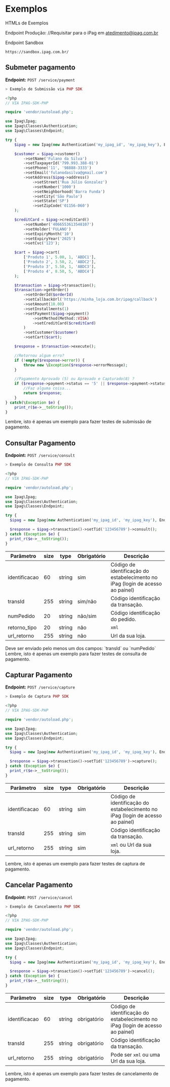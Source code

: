 # Exemplos

HTMLs de Exemplos

Endpoint Produção: //Requisitar para o iPag em atedimento@ipag.com.br

Endpoint Sandbox

`https://sandbox.ipag.com.br/`

## Submeter pagamento

**Endpoint:**
`POST /service/payment`

```php
> Exemplo de Submissão via PHP SDK

<?php
// VIA IPAG-SDK-PHP

require 'vendor/autoload.php';

use Ipag\Ipag;
use Ipag\Classes\Authentication;
use Ipag\Classes\Endpoint;

try {
    $ipag = new Ipag(new Authentication('my_ipag_id', 'my_ipag_key'), Endpoint::SANDBOX);

    $customer = $ipag->customer()
        ->setName('Fulano da Silva')
        ->setTaxpayerId('799.993.388-01')
        ->setPhone('11', '98888-3333')
        ->setEmail('fulanodasilva@gmail.com')
        ->setAddress($ipag->address()
            ->setStreet('Rua Júlio Gonzalez')
            ->setNumber('1000')
            ->setNeighborhood('Barra Funda')
            ->setCity('São Paulo')
            ->setState('SP')
            ->setZipCode('01156-060')
    );

    $creditCard = $ipag->creditCard()
        ->setNumber('4066553613548107')
        ->setHolder('FULANO')
        ->setExpiryMonth('10')
        ->setExpiryYear('2025')
        ->setCvc('123');

    $cart = $ipag->cart(
        ['Produto 1', 5.00, 1, 'ABDC1'],
        ['Produto 2', 3.50, 2, 'ABDC2'],
        ['Produto 3', 5.50, 1, 'ABDC3'],
        ['Produto 4', 8.50, 5, 'ABDC4']
    );

    $transaction = $ipag->transaction();
    $transaction->getOrder()
        ->setOrderId($orderId)
        ->setCallbackUrl('https://minha_loja.com.br/ipag/callback')
        ->setAmount(10.00)
        ->setInstallments(1)
        ->setPayment($ipag->payment()
            ->setMethod(Method::VISA)
            ->setCreditCard($creditCard)
        )
        ->setCustomer($customer)
        ->setCart($cart);

    $response = $transaction->execute();

    //Retornou algum erro?
    if (!empty($response->error)) {
        throw new \Exception($response->errorMessage);
    }

    //Pagamento Aprovado (5) ou Aprovado e Capturado(8) ?
    if ($response->payment->status == '5' || $response->payment->status == '8') {
        //Faz alguma coisa...
        return $response;
    }
} catch(\Exception $e) {
    print_r($e->__toString());
}
```
<aside class="notice">
    Lembre, isto é apenas um exemplo para fazer testes de submissão de pagamento.
</aside>

## Consultar Pagamento

**Endpoint:**
`POST /service/consult`

```php
> Exemplo de Consulta PHP SDK

<?php
// VIA IPAG-SDK-PHP

require 'vendor/autoload.php';

use Ipag\Ipag;
use Ipag\Classes\Authentication;
use Ipag\Classes\Endpoint;

try {
  $ipag = new Ipag(new Authentication('my_ipag_id', 'my_ipag_key'), Endpoint::SANDBOX);

  $response = $ipag->transaction()->setTid('123456789')->consult();
} catch (Exception $e) {
  print_r($e->__toString());
}
```

Parâmetro | size | type | Obrigatório | Descrição
--------- | ----- | ----- | ----------- | ---------
identificacao | 60 | string | sim | Código de identificação do estabelecimento no iPag (login de acesso ao painel)
transId | 255 | string | sim/não | Código identificação da transação.
numPedido | 20 | string | não/sim | Código identificação do pedido.
retorno_tipo | 20 | string | não | `xml`
url_retorno | 255 | string | não | Url da sua loja.

<aside class="notice">
    Deve ser enviado pelo menos um dos campos: `transId` ou `numPedido`
</aside>
<aside class="notice">
    Lembre, isto é apenas um exemplo para fazer testes de consulta de pagamento.
</aside>


## Capturar Pagamento

**Endpoint:**
`POST /service/capture`

```php
> Exemplo de Captura PHP SDK

<?php
// VIA IPAG-SDK-PHP

require 'vendor/autoload.php';

use Ipag\Ipag;
use Ipag\Classes\Authentication;
use Ipag\Classes\Endpoint;

try {
  $ipag = new Ipag(new Authentication('my_ipag_id', 'my_ipag_key'), Endpoint::SANDBOX);

  $response = $ipag->transaction()->setTid('123456789')->capture();
} catch (Exception $e) {
  print_r($e->__toString());
}
```

Parâmetro | size | type | Obrigatório | Descrição
--------- | ----- | ----- | ----------- | ---------
identificacao | 60 | string | sim | Código de identificação do estabelecimento no iPag (login de acesso ao painel)
transId | 255 | string | sim | Código identificação da transação.
url_retorno | 255 | string | sim |`xml` ou  Url da sua loja.

<aside class="notice">
    Lembre, isto é apenas um exemplo para fazer testes de captura de pagamento.
</aside>

## Cancelar Pagamento

**Endpoint:**
`POST /service/cancel`

```php
> Exemplo de Cancelamento PHP SDK

<?php
// VIA IPAG-SDK-PHP

require 'vendor/autoload.php';

use Ipag\Ipag;
use Ipag\Classes\Authentication;
use Ipag\Classes\Endpoint;

try {
  $ipag = new Ipag(new Authentication('my_ipag_id', 'my_ipag_key'), Endpoint::SANDBOX);

  $response = $ipag->transaction()->setTid('123456789')->cancel();
} catch (Exception $e) {
  print_r($e->__toString());
}
```

Parâmetro | size | type | Obrigatório | Descrição
--------- | ----- | ----- | ----------- | ---------
identificacao | 60 | string | obrigatório | Código de identificação do estabelecimento no iPag (login de acesso ao painel)
transId | 255 | string | obrigatório | Código identificação da transação.
url_retorno | 255 | string | obrigatório | Pode ser `xml` ou uma Url da sua loja.

<aside class="notice">
    Lembre, isto é apenas um exemplo para fazer testes de cancelamento de pagamento.
</aside>
